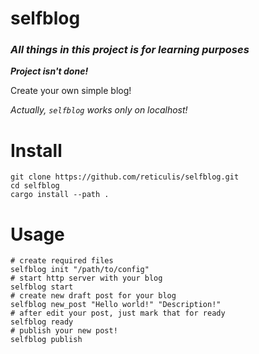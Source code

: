 # selfblog
### ***All things in this project is for learning purposes***
***Project isn't done!***

Create your own simple blog!

*Actually, `selfblog` works only on localhost!*

# Install
```shell
git clone https://github.com/reticulis/selfblog.git
cd selfblog
cargo install --path .
```

# Usage
```shell
# create required files
selfblog init "/path/to/config"
# start http server with your blog
selfblog start
# create new draft post for your blog
selfblog new_post "Hello world!" "Description!" 
# after edit your post, just mark that for ready
selfblog ready
# publish your new post!
selfblog publish         
```
